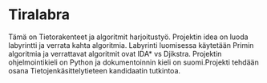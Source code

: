 # Tiralabra

Tämä on Tietorakenteet ja algoritmit harjoitustyö. Projektin idea on luoda labyrintti ja verrata kahta algoritmia.
Labyrinti luomisessa käytetään Primin algoritmia ja verrattavat algoritmit ovat IDA* vs Djikstra.
Projektin ohjelmointikieli on Python ja dokumentoinnin kieli on suomi.Projekti tehdään osana Tietojenkäsittelytieteen kandidaatin tutkintoa.
   
